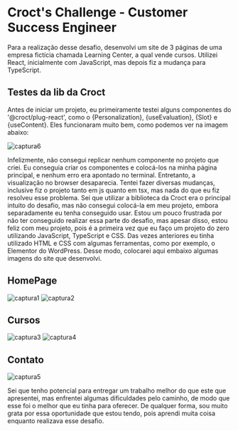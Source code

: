# Croct's Challenge - Customer Success Engineer

Para a realização desse desafio, desenvolvi um site de 3 páginas de uma empresa fictícia chamada Learning Center, a qual vende cursos.
Utilizei React, inicialmente com JavaScript, mas depois fiz a mudança para TypeScript.

## Testes da lib da Croct

Antes de iniciar um projeto, eu primeiramente testei alguns componentes do '@croct/plug-react', como o {Personalization}, {useEvaluation}, {Slot} e {useContent}. Eles funcionaram muito bem, como podemos ver na imagem abaixo:

![captura6](https://user-images.githubusercontent.com/117226257/199828556-b0b5c920-7b4c-47b4-bb3f-05f7ab5bb07b.PNG)

Infelizmente, não consegui replicar nenhum componente no projeto que criei.
Eu conseguia criar os componentes e colocá-los na minha página principal, e nenhum erro era apontado no terminal. Entretanto, a visualização no browser desaparecia.
Tentei fazer diversas mudanças, inclusive fiz o projeto tanto em js quanto em tsx, mas nada do que eu fiz resolveu esse problema.
Sei que utilizar a biblioteca da Croct era o principal intuito do desafio, mas não consegui colocá-la em meu projeto, embora separadamente eu tenha conseguido usar.
Estou um pouco frustrada por não ter conseguido realizar essa parte do desafio, mas apesar disso, estou feliz com meu projeto, pois é a primeira vez que eu faço um projeto do zero utilizando JavaScript, TypeScript e CSS. Das vezes anteriores eu tinha utilizado HTML e CSS com algumas ferramentas, como por exemplo, o Elementor do WordPress.
Desse modo, colocarei aqui embaixo algumas imagens do site que desenvolvi.

## HomePage

![captura1](https://user-images.githubusercontent.com/117226257/199829973-a2e468db-021b-46ee-8727-5a8495c75d90.PNG)
![captura2](https://user-images.githubusercontent.com/117226257/199829989-a17dc036-fd39-47db-93a3-a557a010336e.PNG)

## Cursos

![captura3](https://user-images.githubusercontent.com/117226257/199830175-f30100ec-34b3-4874-8f50-d9560e648cd8.PNG)
![captura4](https://user-images.githubusercontent.com/117226257/199830182-5fd8add1-9f14-459e-a6b5-5c2c9b12f449.PNG)

## Contato

![captura5](https://user-images.githubusercontent.com/117226257/199830219-6df93f04-67c0-47bf-802a-e9217000fbd4.PNG)

Sei que tenho potencial para entregar um trabalho melhor do que este que apresentei, mas enfrentei algumas dificuldades pelo caminho, de modo que esse foi o melhor que eu tinha para oferecer.
De qualquer forma, sou muito grata por essa oportunidade que estou tendo, pois aprendi muita coisa enquanto realizava esse desafio.
